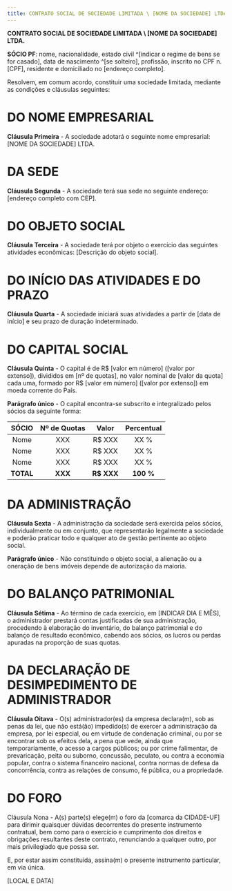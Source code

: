 ```yaml
---
title: CONTRATO SOCIAL DE SOCIEDADE LIMITADA \ [NOME DA SOCIEDADE] LTDA.
---
```


**CONTRATO SOCIAL DE SOCIEDADE LIMITADA \ [NOME DA SOCIEDADE] LTDA.**

**SÓCIO PF**: nome, nacionalidade, estado civil ^[indicar o regime de bens se for casado], data de nascimento ^[se solteiro], profissão, inscrito no CPF n. [CPF], residente e domiciliado no [endereço completo].

Resolvem, em comum acordo, constituir uma sociedade limitada, mediante as condições e cláusulas seguintes:

# DO NOME EMPRESARIAL

**Cláusula Primeira** - A sociedade adotará o seguinte nome empresarial: [NOME DA SOCIEDADE] LTDA.

# DA SEDE

**Cláusula Segunda** - A sociedade terá sua sede no seguinte endereço: [endereço completo com CEP].

# DO OBJETO SOCIAL

**Cláusula Terceira** - A sociedade terá por objeto o exercício das seguintes atividades econômicas: [Descrição do objeto social].

# DO INÍCIO DAS ATIVIDADES E DO PRAZO

**Cláusula Quarta** - A sociedade iniciará suas atividades a partir de [data de início] e seu prazo de duração indeterminado.

# DO CAPITAL SOCIAL

**Cláusula Quinta** - O capital é de R\$ [valor em número] ([valor por extenso]), divididos em [nº de quotas], no valor nominal de [valor da quota] cada uma, formado por R\$ [valor em número] ([valor por extenso]) em moeda corrente do País.

**Parágrafo único** - O capital encontra-se subscrito e integralizado pelos sócios da seguinte forma:

|SÓCIO|Nº de Quotas|Valor|Percentual|
|:---:|:---:|:---:|:---:|
|Nome| XXX| R$ XXX| XX %|
|Nome| XXX| R$ XXX| XX %|
|Nome| XXX| R$ XXX| XX %|
|**TOTAL**| **XXX**| **R$ XXX**| **100 %**|


# DA ADMINISTRAÇÃO

**Cláusula Sexta** - A administração da sociedade será exercida pelos sócios, individualmente ou em conjunto, que representarão legalmente a sociedade e poderão praticar todo e qualquer ato de gestão pertinente ao objeto social.

**Parágrafo único** - Não constituindo o objeto social, a alienação ou a oneração de bens imóveis depende de autorização da maioria.

# DO BALANÇO PATRIMONIAL

**Cláusula Sétima** - Ao término de cada exercício, em [INDICAR DIA E MÊS], o administrador prestará contas justificadas de sua administração, procedendo à elaboração do inventário, do balanço patrimonial e do balanço de resultado econômico, cabendo aos sócios, os lucros ou perdas apuradas na proporção de suas quotas.

# DA DECLARAÇÃO DE DESIMPEDIMENTO DE ADMINISTRADOR

**Cláusula Oitava** - O(s) administrador(es) da empresa declara(m), sob as penas da lei, que não está(ão) impedido(s) de exercer a administração da empresa, por lei especial, ou em virtude de condenação criminal, ou por se encontrar sob os efeitos dela, a pena que vede, ainda que temporariamente, o acesso a cargos públicos; ou por crime falimentar, de prevaricação, peita ou suborno, concussão, peculato, ou contra a economia popular, contra o sistema financeiro nacional, contra normas de defesa da concorrência, contra as relações de consumo, fé pública, ou a propriedade.

# DO FORO

Cláusula Nona - A(s) parte(s) elege(m) o foro da [comarca da CIDADE-UF] para dirimir quaisquer dúvidas decorrentes do presente instrumento contratual, bem como para o exercício e cumprimento dos direitos e obrigações resultantes deste contrato, renunciando a qualquer outro, por mais privilegiado que possa ser.

E, por estar assim constituída, assina(m) o presente instrumento particular, em via única.

[LOCAL E DATA]